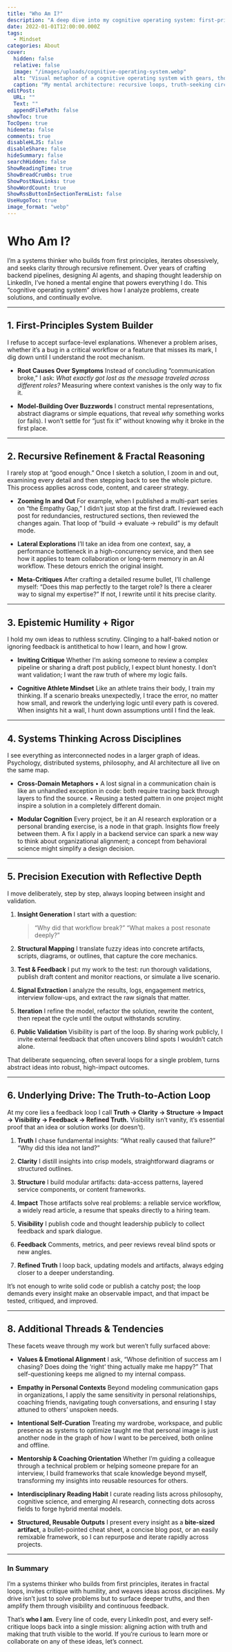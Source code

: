 ```yaml
---
title: "Who Am I?"
description: "A deep dive into my cognitive operating system: first-principles thinking, recursive refinement, systems thinking, and how I evolve as a systems engineer and thought leader."
date: 2022-01-01T12:00:00.000Z
tags:
  - Mindset
categories: About
cover:
  hidden: false
  relative: false
  image: "/images/uploads/cognitive-operating-system.webp"
  alt: "Visual metaphor of a cognitive operating system with gears, thoughts, and systems"
  caption: "My mental architecture: recursive loops, truth-seeking circuits, and feedback systems"
editPost:
  URL: ""
  Text: ""
  appendFilePath: false
showToc: true
TocOpen: true
hidemeta: false
comments: true
disableHLJS: false
disableShare: false
hideSummary: false
searchHidden: false
ShowReadingTime: true
ShowBreadCrumbs: true
ShowPostNavLinks: true
ShowWordCount: true
ShowRssButtonInSectionTermList: false
UseHugoToc: true
image_format: "webp"
---
```



# **Who Am I?**

I’m a systems thinker who builds from first principles, iterates obsessively, and seeks clarity through recursive refinement. Over years of crafting backend pipelines, designing AI agents, and shaping thought leadership on LinkedIn, I’ve honed a mental engine that powers everything I do. This “cognitive operating system” drives how I analyze problems, create solutions, and continually evolve.

---

## 1. First-Principles System Builder

I refuse to accept surface-level explanations. Whenever a problem arises, whether it’s a bug in a critical workflow or a feature that misses its mark, I dig down until I understand the root mechanism.

* **Root Causes Over Symptoms**
  Instead of concluding “communication broke,” I ask: *What exactly got lost as the message traveled across different roles?* Measuring where context vanishes is the only way to fix it.

* **Model­-Building Over Buzzwords**
  I construct mental representations, abstract diagrams or simple equations, that reveal *why* something works (or fails). I won’t settle for “just fix it” without knowing why it broke in the first place.

---

## 2. Recursive Refinement & Fractal Reasoning

I rarely stop at “good enough.” Once I sketch a solution, I zoom in and out, examining every detail and then stepping back to see the whole picture. This process applies across code, content, and career strategy.

* **Zooming In and Out**
  For example, when I published a multi-part series on “the Empathy Gap,” I didn’t just stop at the first draft. I reviewed each post for redundancies, restructured sections, then reviewed the changes again. That loop of “build → evaluate → rebuild” is my default mode.

* **Lateral Explorations**
  I’ll take an idea from one context, say, a performance bottleneck in a high-concurrency service, and then see how it applies to team collaboration or long-term memory in an AI workflow. These detours enrich the original insight.

* **Meta-Critiques**
  After crafting a detailed resume bullet, I’ll challenge myself: “Does this map perfectly to the target role? Is there a clearer way to signal my expertise?” If not, I rewrite until it hits precise clarity.

---

## 3. Epistemic Humility + Rigor

I hold my own ideas to ruthless scrutiny. Clinging to a half-baked notion or ignoring feedback is antithetical to how I learn, and how I grow.

* **Inviting Critique**
  Whether I’m asking someone to review a complex pipeline or sharing a draft post publicly, I expect blunt honesty. I don’t want validation; I want the raw truth of where my logic fails.

* **Cognitive Athlete Mindset**
  Like an athlete trains their body, I train my thinking. If a scenario breaks unexpectedly, I trace the error, no matter how small, and rework the underlying logic until every path is covered. When insights hit a wall, I hunt down assumptions until I find the leak.

---

## 4. Systems Thinking Across Disciplines

I see everything as interconnected nodes in a larger graph of ideas. Psychology, distributed systems, philosophy, and AI architecture all live on the same map.

* **Cross-Domain Metaphors**
  • A lost signal in a communication chain is like an unhandled exception in code: both require tracing back through layers to find the source.
  • Reusing a tested pattern in one project might inspire a solution in a completely different domain.

* **Modular Cognition**
  Every project, be it an AI research exploration or a personal branding exercise, is a node in that graph. Insights flow freely between them. A fix I apply in a backend service can spark a new way to think about organizational alignment; a concept from behavioral science might simplify a design decision.

---

## 5. Precision Execution with Reflective Depth

I move deliberately, step by step, always looping between insight and validation.

1. **Insight Generation**
   I start with a question:

   > “Why did that workflow break?”
   > “What makes a post resonate deeply?”

2. **Structural Mapping**
   I translate fuzzy ideas into concrete artifacts, scripts, diagrams, or outlines, that capture the core mechanics.

3. **Test & Feedback**
   I put my work to the test: run thorough validations, publish draft content and monitor reactions, or simulate a live scenario.

4. **Signal Extraction**
   I analyze the results, logs, engagement metrics, interview follow-ups, and extract the raw signals that matter.

5. **Iteration**
   I refine the model, refactor the solution, rewrite the content, then repeat the cycle until the output withstands scrutiny.

6. **Public Validation**
   Visibility is part of the loop. By sharing work publicly, I invite external feedback that often uncovers blind spots I wouldn’t catch alone.

That deliberate sequencing, often several loops for a single problem, turns abstract ideas into robust, high-impact outcomes.

---

## 6. Underlying Drive: The Truth-to-Action Loop

At my core lies a feedback loop I call **Truth → Clarity → Structure → Impact → Visibility → Feedback → Refined Truth.** Visibility isn’t vanity, it’s essential proof that an idea or solution works (or doesn’t).

1. **Truth**
   I chase fundamental insights: “What really caused that failure?” “Why did this idea not land?”

2. **Clarity**
   I distill insights into crisp models, straightforward diagrams or structured outlines.

3. **Structure**
   I build modular artifacts: data-access patterns, layered service components, or content frameworks.

4. **Impact**
   Those artifacts solve real problems: a reliable service workflow, a widely read article, a resume that speaks directly to a hiring team.

5. **Visibility**
   I publish code and thought leadership publicly to collect feedback and spark dialogue.

6. **Feedback**
   Comments, metrics, and peer reviews reveal blind spots or new angles.

7. **Refined Truth**
   I loop back, updating models and artifacts, always edging closer to a deeper understanding.

It’s not enough to write solid code or publish a catchy post; the loop demands every insight make an observable impact, and that impact be tested, critiqued, and improved.

---

## 8. Additional Threads & Tendencies

These facets weave through my work but weren’t fully surfaced above:

* **Values & Emotional Alignment**
  I ask, “Whose definition of success am I chasing? Does doing the ‘right’ thing actually make me happy?” That self-questioning keeps me aligned to my internal compass.

* **Empathy in Personal Contexts**
  Beyond modeling communication gaps in organizations, I apply the same sensitivity in personal relationships, coaching friends, navigating tough conversations, and ensuring I stay attuned to others’ unspoken needs.

* **Intentional Self-Curation**
  Treating my wardrobe, workspace, and public presence as systems to optimize taught me that personal image is just another node in the graph of how I want to be perceived, both online and offline.

* **Mentorship & Coaching Orientation**
  Whether I’m guiding a colleague through a technical problem or helping someone prepare for an interview, I build frameworks that scale knowledge beyond myself, transforming my insights into reusable resources for others.

* **Interdisciplinary Reading Habit**
  I curate reading lists across philosophy, cognitive science, and emerging AI research, connecting dots across fields to forge hybrid mental models.

* **Structured, Reusable Outputs**
  I present every insight as a **bite-sized artifact**, a bullet-pointed cheat sheet, a concise blog post, or an easily remixable framework, so I can repurpose and iterate rapidly across projects.

---

### In Summary

I’m a systems thinker who builds from first principles, iterates in fractal loops, invites critique with humility, and weaves ideas across disciplines. My drive isn’t just to solve problems but to surface deeper truths, and then amplify them through visibility and continuous feedback.

That’s **who I am**. Every line of code, every LinkedIn post, and every self-critique loops back into a single mission: aligning action with truth and making that truth visible to the world. If you’re curious to learn more or collaborate on any of these ideas, let’s connect.
